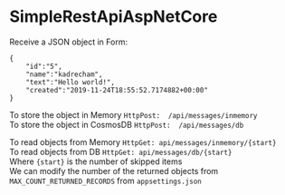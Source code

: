 # SimpleRestApiAspNetCore

Receive a JSON object in Form:    
    
```
{
	"id":"5",
	"name":"kadrecham",
	"text":"Hello world!",
	"created":"2019-11-24T18:55:52.7174882+00:00"
}
```
To store the object in Memory `HttpPost:  /api/messages/inmemory` <br/>
To store the object in CosmosDB `HttpPost:  /api/messages/db` <br/>

To read objects from Memory `HttpGet: api/messages/inmemory/{start}`<br/>
To read objects from DB `HttpGet: api/messages/db/{start}`<br/>
Where `{start}` is the number of skipped items <br/>
We can modify the number of the returned objects from `MAX_COUNT_RETURNED_RECORDS` from `appsettings.json`
